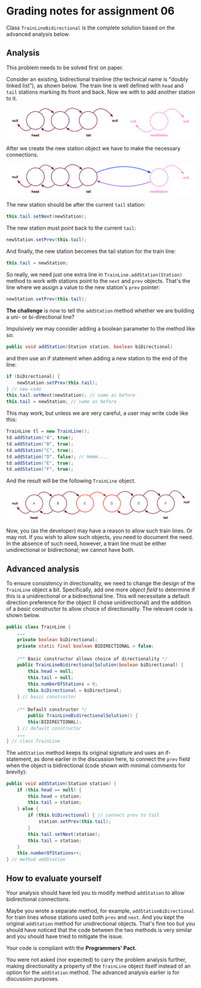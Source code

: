 # Grading notes for assignment 06

Class `TrainLineBidirectional` is the complete solution based on the advanced analysis below.

## Analysis 

This problem needs to be solved first on paper. 

Consider an existing, bidirectional trainline (the technical name is "doubly linked list"), as shown below. The train line is well defined with `head` and `tail` stations marking its front and back. Now we with to add another station to it.

![Alt text](images/bi-before.png)

After we create the new station object we have to make the necessary connections.


![Alt text](images/bi-after.png)


 The new station should be after the current `tail` station:
 ```java
 this.tail.setNext(newStation); 
 ```

 The new station must point back to the current `tail`:
 ```java
 newStation.setPrev(this.tail);
 ```

And finally, the new station becomes the tail station for the train line:


 ```java
 this.tail = newStation;
 ```

 So really, we need just one extra line in `TrainLine.addStation(Station)` method to work with stations point to the `next` and `prev` objects. That's the line where we assign a value to the new station's `prev` pointer:


 ```java
 newStation.setPrev(this.tail);
 ```

 **The challenge** is now to tell the `addStation` method whether we are building a uni- or bi-directional line? 

 Impulsively we may consider adding a boolean parameter to the method like so:

 ```java
 public void addStation(Station station, boolean biDirectional)
 ```

 and then use an if statement when adding a new station to the end of the line:


 ```java
if (biDirectional) {
     newStation.setPrev(this.tail);
} // new code
this.tail.setNext(newStation); // same as before
this.tail = newStation; // same as before
 ```

This may work, but unless we are very careful, a user may write code like this:

```java
TrainLine tl = new TrainLine();
td.addStation("A", true);
td.addStation("B", true);
td.addStation("C", true);
td.addStation("D", false); // Hmmm....
td.addStation("E", true);
td.addStation("F", true);
```

And the result will be the following `TrainLine` object.

![Alt text](images/bi-broken.png)

Now, you (as the developer) may have a reason to allow such train lines. Or may not. If you wish to allow such objects, you need to document the need. In the absence of such need, however, a train line must be either unidirectional or bidirectional; we cannot have both.

## Advanced analysis 

To ensure consistency in directionality, we need to change the design of the `TrainLine` object a bit. Specifically, add one more *object field* to determine if this is a unidirectional or a bidirectional line. This will necessitate a default direction preference for the object (I chose unidirectional) and the addition of a *basic* constructor to allow choice of directionality. The relevant code is shown below.

```java
public class TrainLine {
    ...
    private boolean biDirectional;
    private static final boolean BIDIRECTIONAL = false;

    /** Basic constructor allows choice of directionality */
    public TrainLineBidirectionalSolution(boolean biDirectional) {
        this.head = null;
        this.tail = null;
        this.numberOfStations = 0;
        this.biDirectional = biDirectional;
    } // basic constructor

    /** Default constructor */
        public TrainLineBidirectionalSolution() {
        this(BIDIRECTIONAL);
    } // default constructor
    ...
} // class TrainLine
```

The `addStation` method keeps its original signature and uses an if-statement, as done earlier in the discussion here, to connect the `prev` field when the object is bidirectional (code shown with minimal comments for brevity):

```java
public void addStation(Station station) {
    if (this.head == null) {
        this.head = station;
        this.tail = station;
    } else {
        if (this.biDirectional) { // connect prev to tail
            station.setPrev(this.tail);
        }
        this.tail.setNext(station); 
        this.tail = station; 
    }
    this.numberOfStations++;
} // method addStation
```

## How to evaluate yourself

Your analysis should have led you to modify method `addStation` to allow bidirectional connections.

Maybe you wrote a separate method, for example, `addStationBiDirectional` for train lines whose stations used both `prev` and `next`. And you kept the original `addStation` method for unidirectional objects. That's fine too but you should have noticed that the code between the two methods is very similar and you should have tried to mitigate the issue.

Your code is compliant with the **Programmers' Pact.**

You were not asked (nor expected) to carry the problem analysis further, making directionality a property of the `TrainLine` object itself instead of an option for the `addStation` method. The advanced analysis earlier is for discussion purposes.
